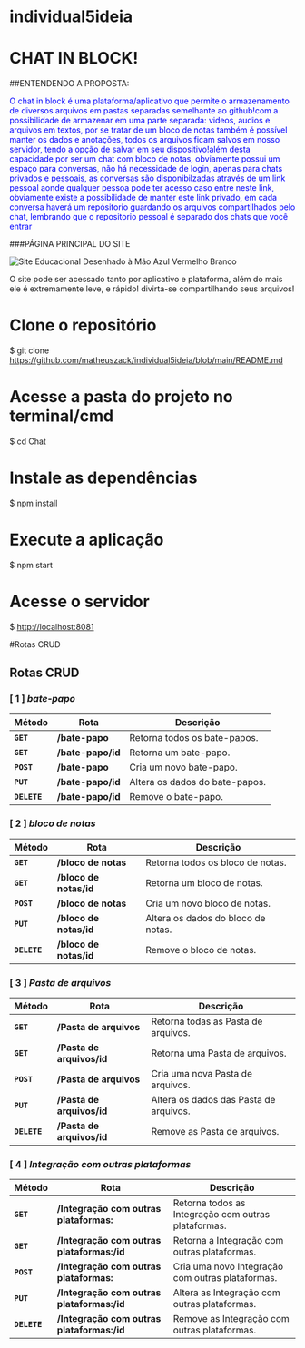 # individual5ideia

# CHAT IN BLOCK!
 ##ENTENDENDO A PROPOSTA:
 <P style = "color: blue;"> O chat in block é uma plataforma/aplicativo que permite o armazenamento de diversos arquivos em pastas separadas semelhante ao github!com a possibilidade de armazenar  em uma parte separada: videos, audios e arquivos em textos, por se tratar de um bloco de notas também é possível manter os dados e anotações, todos os arquivos ficam salvos em nosso servidor, tendo a opção de salvar em seu dispositivo!além desta capacidade por ser um chat com bloco de notas, obviamente possui um espaço para conversas, não há necessidade de login, apenas para chats privados e pessoais, as conversas são disponibilzadas através de um link pessoal aonde qualquer pessoa pode ter acesso caso entre neste link, obviamente existe a possibilidade de manter este link privado, em cada conversa haverá um repósitorio guardando os arquivos compartilhados pelo chat, lembrando que o repositorio pessoal é separado dos chats que você entrar</p>
 
 ###PÁGINA PRINCIPAL DO SITE
 
 ![Site Educacional Desenhado à Mão Azul Vermelho Branco](https://user-images.githubusercontent.com/113534912/219960207-b42c9231-0c6b-45ad-9d0b-c12b8bb7f10e.png)

<p>O site pode ser acessado tanto por aplicativo e plataforma, além do mais ele é extremamente leve, e rápido! divirta-se compartilhando seus arquivos!


# Clone o repositório
$ git clone https://github.com/matheuszack/individual5ideia/blob/main/README.md

# Acesse a pasta do projeto no terminal/cmd
$ cd Chat

# Instale as dependências
$ npm install

# Execute a aplicação 
$ npm start

# Acesse o servidor
$ <http://localhost:8081>


#Rotas CRUD


## Rotas CRUD

### [ 1 ] <em>bate-papo</em>

| Método | Rota | Descrição |
| ------ | ----- | ----------- |
| **`GET`** | **/bate-papo** | Retorna todos os bate-papos. |
|  **`GET`** | **/bate-papo/id** | Retorna um bate-papo. |
|  **`POST`** | **/bate-papo** | Cria um novo bate-papo.  |
|  **`PUT`** | **/bate-papo/id** | Altera os dados do bate-papos.
|  **`DELETE`** | **/bate-papo/id** | Remove o bate-papo.
  
### [ 2 ] <em>bloco de notas</em>

| Método | Rota | Descrição |
| ------ | ----- | ----------- |
|  **`GET`** | **/bloco de notas** | Retorna todos os bloco de notas. |
|  **`GET`** | **/bloco de notas/id** | Retorna um bloco de notas. |
|  **`POST`** | **/bloco de notas** | Cria um novo bloco de notas.  |
|  **`PUT`** | **/bloco de notas/id** | Altera os dados do bloco de notas.
|  **`DELETE`** | **/bloco de notas/id** | Remove o bloco de notas.
  
  
### [ 3 ] <em>Pasta de arquivos</em>

| Método | Rota | Descrição |
| ------ | ----- | ----------- |
|  **`GET`** | **/Pasta de arquivos** | Retorna todas as Pasta de arquivos. |
|  **`GET`** | **/Pasta de arquivos/id** | Retorna uma Pasta de arquivos. |
|  **`POST`** | **/Pasta de arquivos** | Cria uma nova Pasta de arquivos.  |
|  **`PUT`** | **/Pasta de arquivos/id** | Altera os dados das Pasta de arquivos.
|  **`DELETE`** | **/Pasta de arquivos/id** | Remove as Pasta de arquivos.


### [ 4 ] <em>Integração com outras plataformas</em>

| Método | Rota | Descrição |
| ------ | ----- | ----------- |
|  **`GET`** | **/Integração com outras plataformas:** | Retorna todos as Integração com outras plataformas. |
|  **`GET`** | **/Integração com outras plataformas:/id** |  Retorna a Integração com outras plataformas. |
|  **`POST`** | **/Integração com outras plataformas:** | Cria uma novo Integração com outras plataformas.  |
|  **`PUT`** | **/Integração com outras plataformas:/id** | Altera as Integração com outras plataformas.
|  **`DELETE`** | **/Integração com outras plataformas:/id** | Remove as Integração com outras plataformas.
  

